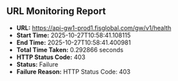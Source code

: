 ## URL Monitoring Report

- **URL:** https://api-gw1-prod1.fisglobal.com/gw/v1/health
- **Start Time:** 2025-10-27T10:58:41.108115
- **End Time:** 2025-10-27T10:58:41.400981
- **Total Time Taken:** 0.292866 seconds
- **HTTP Status Code:** 403
- **Status:** Failure
- **Failure Reason:** HTTP Status Code: 403
